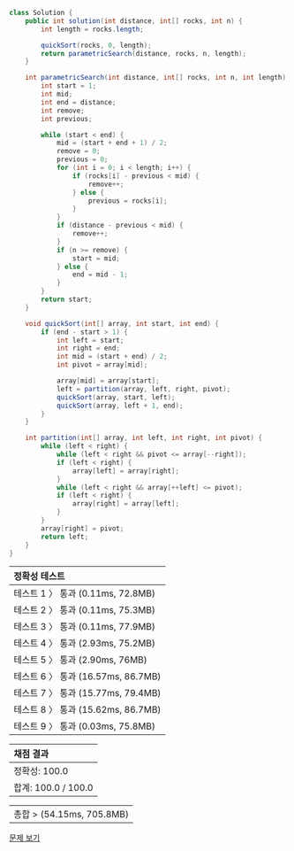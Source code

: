 ```java
class Solution {
    public int solution(int distance, int[] rocks, int n) {
        int length = rocks.length;

        quickSort(rocks, 0, length);
        return parametricSearch(distance, rocks, n, length);
    }

    int parametricSearch(int distance, int[] rocks, int n, int length) {
        int start = 1;
        int mid;
        int end = distance;
        int remove;
        int previous;

        while (start < end) {
            mid = (start + end + 1) / 2;
            remove = 0;
            previous = 0;
            for (int i = 0; i < length; i++) {
                if (rocks[i] - previous < mid) {
                    remove++;
                } else {
                    previous = rocks[i];
                }
            }
            if (distance - previous < mid) {
                remove++;
            }
            if (n >= remove) {
                start = mid;
            } else {
                end = mid - 1;
            }
        }
        return start;
    }

    void quickSort(int[] array, int start, int end) {
        if (end - start > 1) {
            int left = start;
            int right = end;
            int mid = (start + end) / 2;
            int pivot = array[mid];

            array[mid] = array[start];
            left = partition(array, left, right, pivot);
            quickSort(array, start, left);
            quickSort(array, left + 1, end);
        }
    }

    int partition(int[] array, int left, int right, int pivot) {
        while (left < right) {
            while (left < right && pivot <= array[--right]);
            if (left < right) {
                array[left] = array[right];
            }
            while (left < right && array[++left] <= pivot);
            if (left < right) {
                array[right] = array[left];
            }
        }
        array[right] = pivot;
        return left;
    }
}
```
 | 정확성 테스트 |
 |  :-  |
 | 테스트 1 〉 통과 (0.11ms, 72.8MB) |
 | 테스트 2 〉 통과 (0.11ms, 75.3MB) |
 | 테스트 3 〉 통과 (0.11ms, 77.9MB) |
 | 테스트 4 〉 통과 (2.93ms, 75.2MB) |
 | 테스트 5 〉 통과 (2.90ms, 76MB) |
 | 테스트 6 〉 통과 (16.57ms, 86.7MB) |
 | 테스트 7 〉 통과 (15.77ms, 79.4MB) |
 | 테스트 8 〉 통과 (15.62ms, 86.7MB) |
 | 테스트 9 〉 통과 (0.03ms, 75.8MB) |

 | 채점 결과 |
 | :- |
 | 정확성: 100.0 |
 | 합계: 100.0 / 100.0 |

 ||
 | :- |
 | 총합 > (54.15ms, 705.8MB) |

[문제 보기](https://programmers.co.kr/learn/courses/30/lessons/43236?language=java)